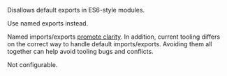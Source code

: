 Disallows default exports in ES6-style modules.

Use named exports instead.


Named imports/exports [promote clarity](https://github.com/palantir/tslint/issues/1182#issue-151780453).
In addition, current tooling differs on the correct way to handle default imports/exports.
Avoiding them all together can help avoid tooling bugs and conflicts.

Not configurable.